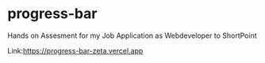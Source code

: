 # progress-bar
Hands on Assesment for my Job Application as Webdeveloper to ShortPoint


Link:https://progress-bar-zeta.vercel.app
